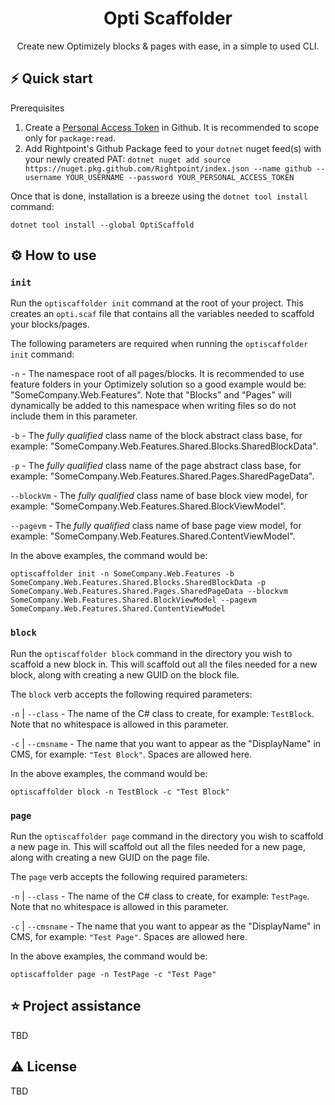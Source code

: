 ﻿<h1 align="center">
  Opti Scaffolder
</h1>
<p align="center">Create new Optimizely blocks & pages with ease, in a simple to used CLI.</p>

## ⚡️ Quick start

Prerequisites 
1. Create a [Personal Access Token](https://docs.github.com/en/authentication/keeping-your-account-and-data-secure/creating-a-personal-access-token) in Github. It is recommended to scope only for `package:read`.
2. Add Rightpoint's Github Package feed to your `dotnet` nuget feed(s) with your newly created PAT: `dotnet nuget add source https://nuget.pkg.github.com/Rightpoint/index.json --name github --username YOUR_USERNAME --password YOUR_PERSONAL_ACCESS_TOKEN`

Once that is done, installation is a breeze using the `dotnet tool install` command:

```shell
dotnet tool install --global OptiScaffold
```

## ⚙️ How to use

### `init`

Run the `optiscaffolder init` command at the root of your project. This creates an `opti.scaf` file that contains all the variables needed to scaffold your blocks/pages.

The following parameters are required when running the `optiscaffolder init` command:

`-n` - The namespace root of all pages/blocks. It is recommended to use feature folders in your Optimizely solution so a good example would be: "SomeCompany.Web.Features". Note that "Blocks" and "Pages" will dynamically be added to this namespace when writing files so do not include them in this parameter.

`-b` - The _fully qualified_ class name of the block abstract class base, for example: "SomeCompany.Web.Features.Shared.Blocks.SharedBlockData". 

`-p` - The _fully qualified_ class name of the page abstract class base, for example: "SomeCompany.Web.Features.Shared.Pages.SharedPageData". 

`--blockVm` - The _fully qualified_ class name of base block view model, for example: "SomeCompany.Web.Features.Shared.BlockViewModel". 

`--pagevm` - The _fully qualified_ class name of base page view model, for example: "SomeCompany.Web.Features.Shared.ContentViewModel". 

In the above examples, the command would be:
```shell
optiscaffolder init -n SomeCompany.Web.Features -b SomeCompany.Web.Features.Shared.Blocks.SharedBlockData -p SomeCompany.Web.Features.Shared.Pages.SharedPageData --blockvm SomeCompany.Web.Features.Shared.BlockViewModel --pagevm SomeCompany.Web.Features.Shared.ContentViewModel
```

### `block`

Run the `optiscaffolder block` command in the directory you wish to scaffold a new block in. This will scaffold out all the files needed for a new block, along with creating a new GUID on the block file.

The `block` verb accepts the following required parameters:

`-n` | `--class` - The name of the C# class to create, for example: `TestBlock`. Note that no whitespace is allowed in this parameter. 

`-c` | `--cmsname` - The name that you want to appear as the "DisplayName" in CMS, for example: `"Test Block"`. Spaces are allowed here.

In the above examples, the command would be:
```shell
optiscaffolder block -n TestBlock -c "Test Block"
```

### `page`

Run the `optiscaffolder page` command in the directory you wish to scaffold a new page in. This will scaffold out all the files needed for a new page, along with creating a new GUID on the page file.

The `page` verb accepts the following required parameters:

`-n` | `--class` - The name of the C# class to create, for example: `TestPage`. Note that no whitespace is allowed in this parameter. 

`-c` | `--cmsname` - The name that you want to appear as the "DisplayName" in CMS, for example: `"Test Page"`. Spaces are allowed here.

In the above examples, the command would be:
```shell
optiscaffolder page -n TestPage -c "Test Page"
```

## ⭐️ Project assistance

TBD

## ⚠️ License

TBD
